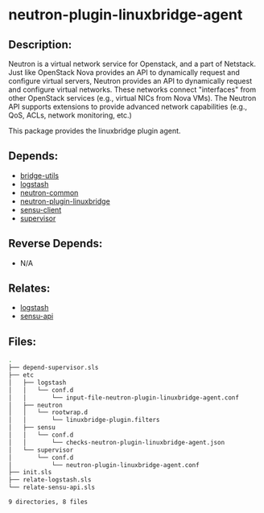 # neutron-plugin-linuxbridge-agent

## Description:

Neutron is a virtual network service for Openstack, and a part of Netstack. Just like OpenStack Nova provides an API to dynamically request and configure virtual servers, Neutron provides an API to dynamically request and configure virtual networks. These networks connect "interfaces" from other OpenStack services (e.g., virtual NICs from Nova VMs). The Neutron API supports extensions to provide advanced network capabilities (e.g., QoS, ACLs, network monitoring, etc.)

This package provides the linuxbridge plugin agent.

## Depends:

  -  [bridge-utils](/salt/bridge-utils)
  -  [logstash](/salt/logstash)
  -  [neutron-common](/salt/neutron-common)
  -  [neutron-plugin-linuxbridge](/salt/neutron-plugin-linuxbridge)
  -  [sensu-client](/salt/sensu-client)
  -  [supervisor](/salt/supervisor)

## Reverse Depends:

  -  N/A

## Relates:

  -  [logstash](/salt/logstash)
  -  [sensu-api](/salt/sensu-api)

## Files:

```bash
.
├── depend-supervisor.sls
├── etc
│   ├── logstash
│   │   └── conf.d
│   │       └── input-file-neutron-plugin-linuxbridge-agent.conf
│   ├── neutron
│   │   └── rootwrap.d
│   │       └── linuxbridge-plugin.filters
│   ├── sensu
│   │   └── conf.d
│   │       └── checks-neutron-plugin-linuxbridge-agent.json
│   └── supervisor
│       └── conf.d
│           └── neutron-plugin-linuxbridge-agent.conf
├── init.sls
├── relate-logstash.sls
└── relate-sensu-api.sls

9 directories, 8 files
```
